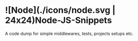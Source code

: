 # ![Node](./icons/node.svg | 24x24)Node-JS-Snippets

A code dump for simple middlewares, tests, projects setups etc.
